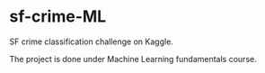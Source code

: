 # sf-crime-ML
SF crime classification challenge on Kaggle.

The project is done under Machine Learning fundamentals course.
